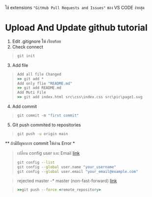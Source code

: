 ใช้ extensions ` "GitHub Pull Requests and Issues" ` ของ VS CODE ง่ายสุด
# Upload And Update github tutorial
1. Edit .gitignore ให้ เรียบร้อย
2. Check connect
>```cmd
>git init  
>```
3. Add file
>```cmd
> Add all file Changed
>>> git add *
> Add only flie "README.md"
>>> git add README.md
> Add Muti File
>>> git add index.html src\css\index.css src\pic\page1.svg
>```
4. Add commit
>```js
>git commit -m "first commit"
>```
5. Git push commited to repositories
>```cmd
>git push -u origin main
>```
** ถ้ามีปัญหาการ commit ให้อ่าน Error *
> <p>เปลี่ยน config user และ Email &#32;<a href="https://bobbyhadz.com/blog/change-git-user-or-github-account-in-vscode" >link</a></p>
>
>```cmd
>git config --list
>git config --global user.name "your_username"
>git config --global user.email "your_email@example.com"
>```

> <p>rejected master -&#42; master (non-fast-forward)&#32;<a href="https://stackoverflow.com/questions/11696295/rejected-master-master-non-fast-forward">link</a></p>

>```cmd
> >>git push --force <remote_repository>
>```
